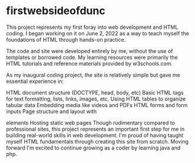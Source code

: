 # firstwebsideofdunc

This project represents my first foray into web development and HTML coding. I began working on it on June 2, 2022 as a way to teach myself the foundations of HTML through hands-on practice.

The code and site were developed entirely by me, without the use of templates or borrowed code. My learning resources were primarily the HTML tutorials and reference materials provided by w3schools.com.

As my inaugural coding project, the site is relatively simple but gave me essential experience in:

HTML document structure (DOCTYPE, head, body, etc)
Basic HTML tags for text formatting, lists, links, images, etc.
Using HTML tables to organize tabular data
Embedding media like videos and PDFs
HTML forms and form inputs
Page structure and layout with <div> elements
Hosting static web pages
Though rudimentary compared to professional sites, this project represents an important first step for me in building real-world skills in web development. I'm proud of having taught myself HTML fundamentals through creating this site from scratch. Moving forward I'm excited to continue growing as a coder by learning java and php.
